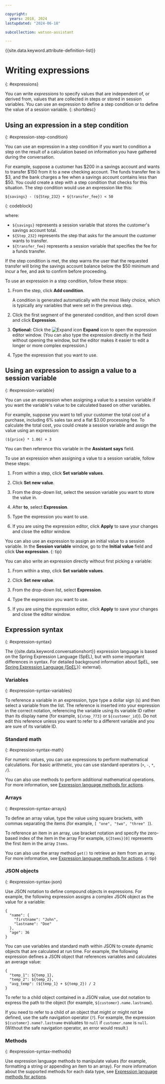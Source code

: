 ```yaml
---

copyright:
  years: 2018, 2024
lastupdated: "2024-06-18"

subcollection: watson-assistant

---
```


{{site.data.keyword.attribute-definition-list}}

# Writing expressions
{: #expressions}

You can write _expressions_ to specify values that are independent of, or derived from, values that are collected in steps or stored in session variables. You can use an expression to define a step condition or to define the value of a session variable.
{: shortdesc}

## Using an expression in a step condition
{: #expression-step-condition}

You can use an expression in a step condition if you want to condition a step on the result of a calculation based on information you have gathered during the conversation.

For example, suppose a customer has $200 in a savings account and wants to transfer $150 from it to a new checking account. The funds transfer fee is $3, and the bank charges a fee when a savings account contains less than $50. You could create a step with a step condition that checks for this situation. The step condition would use an expression like this:

```text
${savings} - (${Step_232} + ${transfer_fee}) < 50
```
{: codeblock}

where:

- `${savings}` represents a session variable that stores the customer's savings account total.
- `${Step_232}` represents the step that asks for the amount the customer wants to transfer.
- `${transfer_fee}` represents a session variable that specifies the fee for a funds transfer.

If the step condition is met, the step warns the user that the requested transfer will bring the savings account balance below the $50 minimum and incur a fee, and ask to confirm before proceeding.

To use an expression in a step condition, follow these steps:

1. From the step, click **Add condition**.

   A condition is generated automatically with the most likely choice, which is typically any variables that were set in the previous step.

1. Click the first segment of the generated condition, and then scroll down and click **Expression**.

1. **Optional:** Click the ![Expand icon](images/expression-editor-icon.png) **Expand** icon to open the expression editor window. (You can also type the expression directly in the field without opening the window, but the editor makes it easier to edit a longer or more complex expression.)

1. Type the expression that you want to use.

## Using an expression to assign a value to a session variable
{: #expression-variable}

You can use an expression when assigning a value to a session variable if you want the variable's value to be calculated based on other variables.

For example, suppose you want to tell your customer the total cost of a purchase, including 6% sales tax and a flat $3.00 processing fee. To calculate the total cost, you could create a session variable and assign the value using an expression:

```text
(${price} * 1.06) + 3
```

You can then reference this variable in the **Assistant says** field.

To use an expression when assigning a value to a session variable, follow these steps:

1. From within a step, click **Set variable values**.

1. Click **Set new value**.

1. From the drop-down list, select the session variable you want to store the value in.

1. After **to**, select **Expression**.

1. Type the expression you want to use.

1. If you are using the expression editor, click **Apply** to save your changes and close the editor window.

You can also use an expression to assign an initial value to a session variable. In the **Session variable** window, go to the **Initial value** field and click **Use expression**.
{: tip}

You can also write an expression directly without first picking a variable:

1. From within a step, click **Set variable values**.

1. Click **Set new value**.

1. From the drop-down list, select **Expression**. 

1. Type the expression you want to use.

1. If you are using the expression editor, click **Apply** to save your changes and close the editor window.

## Expression syntax
{: #expression-syntax}

The {{site.data.keyword.conversationshort}} expression language is based on the Spring Expression Language (SpEL), but with some important differences in syntax. For detailed background information about SpEL, see [Spring Expression Language (SpEL)](https://docs.spring.io/spring-framework/docs/5.2.13.RELEASE/spring-framework-reference/core.html#expressions){: external}.

### Variables
{: #expression-syntax-variables}

To reference a variable in an expression, type type a dollar sign (`$`) and then select a variable from the list. The reference is inserted into your expression in the correct notation, referencing the variable using its variable ID rather than its display name (for example, `${step_773}` or `${customer_id}`). Do not edit this reference unless you want to refer to a different variable and you are sure of its variable ID.



### Standard math
{: #expression-syntax-math}

For numeric values, you can use expressions to perform mathematical calculations. For basic arithmetic, you can use standard operators (`+`, `-`, `*`, `/`).

You can also use methods to perform additional mathematical operations. For more information, see [Expression language methods for actions](/docs/watson-assistant?topic=watson-assistant-expression-methods-actions#expression-methods-actions-numbers).

### Arrays
{: #expression-syntax-arrays}

To define an array value, type the value using square brackets, with commas separating the items (for example, `[ "one", "two", "three" ]`).

To reference an item in an array, use bracket notation and specify the zero-based index of the item in the array For example, `${Items}[0]` represents the first item in the array `Items`.

You can also use the array method `get()` to retrieve an item from an array. For more information, see [Expression language methods for actions](/docs/watson-assistant?topic=watson-assistant-expression-methods-actions#expression-methods-actions-arrays-get).
{: tip}

### JSON objects
{: #expression-syntax-json}

Use JSON notation to define compound objects in expressions. For example, the following expression assigns a complex JSON object as the value for a variable:

```text
{
  "name": {
    "firstname": "John",
    "lastname": "Doe"
  },
  "age": 36
}
```

You can use variables and standard math within JSON to create dynamic objects that are calculated at run time. For example, the following expression defines a JSON object that references variables and calculates an average value:

```text
{
  "temp_1": ${temp_1},
  "temp_2": ${temp_2},
  "avg_temp": (${temp_1} + ${temp_2}) / 2
}
```

To refer to a child object contained in a JSON value, use dot notation to express the path to the object (for example, `${customer}.name.lastname`).

If you need to refer to a child of an object that might or might not be defined, use the safe navigation operator (`?`). For example, the expression `${customer}.name?.lastname` evaluates to `null` if `customer.name` is `null`. (Without the safe navigation operator, an error would result.)

### Methods
{: #expression-syntax-methods}

Use expression language methods to manipulate values (for example, formatting a string or appending an item to an array). For more information about the supported methods for each data type, see [Expression language methods for actions](/docs/watson-assistant?topic=watson-assistant-expression-methods-actions).

